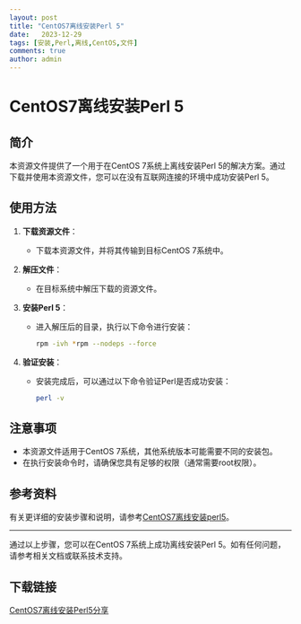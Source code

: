 ```yaml
---
layout: post
title: "CentOS7离线安装Perl 5"
date:   2023-12-29
tags: [安装,Perl,离线,CentOS,文件]
comments: true
author: admin
---
```

# CentOS7离线安装Perl 5

## 简介

本资源文件提供了一个用于在CentOS 7系统上离线安装Perl 5的解决方案。通过下载并使用本资源文件，您可以在没有互联网连接的环境中成功安装Perl 5。

## 使用方法

1. **下载资源文件**：
   - 下载本资源文件，并将其传输到目标CentOS 7系统中。

2. **解压文件**：
   - 在目标系统中解压下载的资源文件。

3. **安装Perl 5**：
   - 进入解压后的目录，执行以下命令进行安装：
     ```bash
     rpm -ivh *rpm --nodeps --force
     ```

4. **验证安装**：
   - 安装完成后，可以通过以下命令验证Perl是否成功安装：
     ```bash
     perl -v
     ```

## 注意事项

- 本资源文件适用于CentOS 7系统，其他系统版本可能需要不同的安装包。
- 在执行安装命令时，请确保您具有足够的权限（通常需要root权限）。

## 参考资料

有关更详细的安装步骤和说明，请参考[CentOS7离线安装perl5](https://blog.csdn.net/little_crab_/article/details/122415898)。

---

通过以上步骤，您可以在CentOS 7系统上成功离线安装Perl 5。如有任何问题，请参考相关文档或联系技术支持。

## 下载链接

[CentOS7离线安装Perl5分享](https://pan.quark.cn/s/5c0ee971dc77)